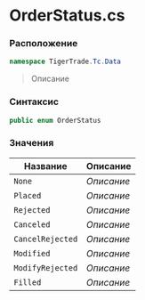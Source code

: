 
# OrderStatus.cs
### Расположение
```csharp
namespace TigerTrade.Tc.Data
```



> Описание

### Синтаксис
```csharp
public enum OrderStatus
```


### Значения
| Название | Описание |
| --- | --- |
| `None` | *Описание* |
| `Placed` | *Описание* |
| `Rejected` | *Описание* |
| `Canceled` | *Описание* |
| `CancelRejected` | *Описание* |
| `Modified` | *Описание* |
| `ModifyRejected` | *Описание* |
| `Filled` | *Описание* |



